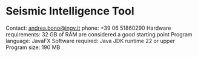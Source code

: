 # Seismic Intelligence Tool  
Contact: andrea.bono@ingv.it phone: +39 06 51860290 
Hardware requirements: 32 GB of RAM are considered a good starting point
Program language: JavaFX
Software required: Java JDK runtime 22 or upper
Program size: 190 MB

